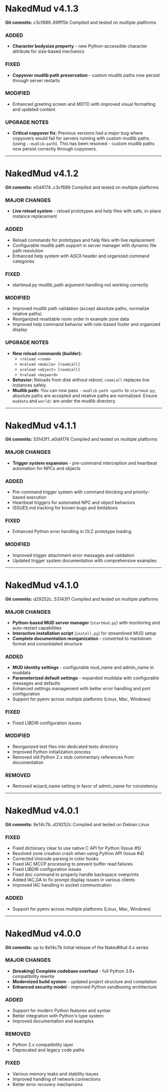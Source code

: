 # NakedMud v4.1.3
**Git commits:** c3cf689..69fff5b
Compiled and tested on multiple platforms
### ADDED
- **Character bodysize property** - new Python-accessible character attribute for size-based mechanics
### FIXED
- **Copyover mudlib path preservation** - custom mudlib paths now persist through server restarts
### MODIFIED
- Enhanced greeting screen and MOTD with improved visual formatting and updated content
### UPGRADE NOTES
- **Critical copyover fix:** Previous versions had a major bug where copyovers would fail for servers running with custom mudlib paths (using `--mudlib-path`). This has been resolved - custom mudlib paths now persist correctly through copyovers.

---

# NakedMud v4.1.2
**Git commits:** e0d4174..c3cf689
Compiled and tested on multiple platforms
### MAJOR CHANGES
- **Live reload system** - reload prototypes and help files with safe, in-place instance replacement
### ADDED
- Reload commands for prototypes and help files with live replacement
- Configurable mudlib path support in server manager with dynamic file path resolution
- Enhanced help system with ASCII header and organized command categories
### FIXED
- startmud.py mudlib_path argument handling not working correctly
### MODIFIED
- Improved mudlib path validation (accept absolute paths, normalize relative paths)
- Reorganized resettable room order in example zone data
- Improved help command behavior with role-based footer and organized display
### UPGRADE NOTES
- **New reload commands (builder):**
  - `rreload <room>`
  - `mreload <mobile> [room|all]`
  - `oreload <object> [room|all]`
  - `hreload <keyword>`
- **Behavior:** Reloads from disk without reboot; `room|all` replaces live instances safely.
- **Mudlib path:** You can now pass `--mudlib-path <path>` to `startmud.py`; absolute paths are accepted and relative paths are normalized. Ensure `muddata` and `world/` are under the mudlib directory.

---
# NakedMud v4.1.1
**Git commits:** 53143f1..e0d4174
Compiled and tested on multiple platforms
### MAJOR CHANGES
- **Trigger system expansion** - pre-command interception and heartbeat automation for NPCs and objects
### ADDED
- Pre-command trigger system with command blocking and priority-based execution
- Heartbeat triggers for automated NPC and object behaviors
- ISSUES.md tracking for known bugs and limitations
### FIXED
- Enhanced Python error handling in OLC prototype loading
### MODIFIED
- Improved trigger attachment error messages and validation
- Updated trigger system documentation with comprehensive examples

---
# NakedMud v4.1.0
**Git commits:** d29252c..53143f1
Compiled and tested on multiple platforms
### MAJOR CHANGES
- **Python-based MUD server manager** (`startmud.py`) with monitoring and auto-restart capabilities
- **Interactive installation script** (`install.py`) for streamlined MUD setup
- **Complete documentation reorganization** - converted to markdown format and consolidated structure
### ADDED
- **MUD identity settings** - configurable mud_name and admin_name in muddata
- **Parameterized default settings** - expanded muddata with configurable messages and defaults
- Enhanced settings management with better error handling and port configuration
- Support for pyenv across multiple platforms (Linux, Mac, Windows)
### FIXED
- Fixed LIBDIR configuration issues
### MODIFIED
- Reorganized test files into dedicated tests directory
- Improved Python initialization process
- Removed old Python 2.x stub commentary references from documentation
### REMOVED
- Removed wizard_name setting in favor of admin_name for consistency

---

# NakedMud v4.0.1
**Git commits:** 8e14c7b..d29252c
Compiled and tested on Debian Linux
### FIXED
- Fixed dictionary clear to use native C API for Python (Issue #5)
- Resolved zone creation crash when using Python API (Issue #4)
- Corrected Unicode parsing in color hooks
- Fixed IAC MCCP processing to prevent buffer read failures
- Fixed LIBDIR configuration issues
- Fixed doc command to properly handle backspace overprints
- Added IAC,GA to fix prompt display issues in various clients
- Improved IAC handling in socket communication
### ADDED
- Support for pyenv across multiple platforms (Linux, Mac, Windows)

---

# NakedMud v4.0.0
**Git commits:** up to 8e14c7b
Initial release of the NakedMud 4.x series
### MAJOR CHANGES
- **[breaking] Complete codebase overhaul** - full Python 3.9+ compatibility rewrite
- **Modernized build system** - updated project structure and compilation
- **Enhanced security model** - improved Python sandboxing architecture
### ADDED
- Support for modern Python features and syntax
- Better integration with Python's type system
- Improved documentation and examples
### REMOVED
- Python 2.x compatibility layer
- Deprecated and legacy code paths
### FIXED
- Various memory leaks and stability issues
- Improved handling of network connections
- Better error recovery mechanisms
